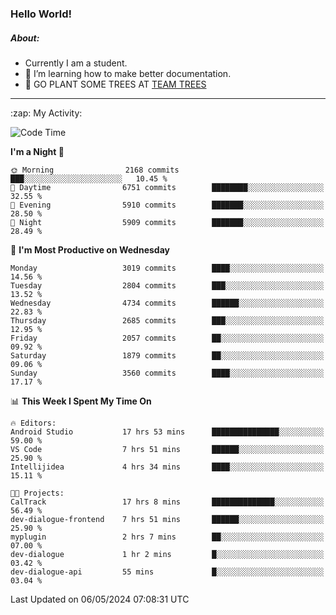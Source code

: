 ### Hello World!

##### About:
- Currently I am a student.
- 🌱 I’m learning how to make better documentation.
- 🌱 GO PLANT SOME TREES AT [TEAM TREES](https://teamtrees.org/)

---
  <summary>:zap: My Activity:</summary>
  
<!--START_SECTION:waka-->
![Code Time](http://img.shields.io/badge/Code%20Time-1%2C369%20hrs%2044%20mins-blue)

**I'm a Night 🦉** 

```text
🌞 Morning                2168 commits        ███░░░░░░░░░░░░░░░░░░░░░░   10.45 % 
🌆 Daytime                6751 commits        ████████░░░░░░░░░░░░░░░░░   32.55 % 
🌃 Evening                5910 commits        ███████░░░░░░░░░░░░░░░░░░   28.50 % 
🌙 Night                  5909 commits        ███████░░░░░░░░░░░░░░░░░░   28.49 % 
```
📅 **I'm Most Productive on Wednesday** 

```text
Monday                   3019 commits        ████░░░░░░░░░░░░░░░░░░░░░   14.56 % 
Tuesday                  2804 commits        ███░░░░░░░░░░░░░░░░░░░░░░   13.52 % 
Wednesday                4734 commits        ██████░░░░░░░░░░░░░░░░░░░   22.83 % 
Thursday                 2685 commits        ███░░░░░░░░░░░░░░░░░░░░░░   12.95 % 
Friday                   2057 commits        ██░░░░░░░░░░░░░░░░░░░░░░░   09.92 % 
Saturday                 1879 commits        ██░░░░░░░░░░░░░░░░░░░░░░░   09.06 % 
Sunday                   3560 commits        ████░░░░░░░░░░░░░░░░░░░░░   17.17 % 
```


📊 **This Week I Spent My Time On** 

```text
🔥 Editors: 
Android Studio           17 hrs 53 mins      ███████████████░░░░░░░░░░   59.00 % 
VS Code                  7 hrs 51 mins       ██████░░░░░░░░░░░░░░░░░░░   25.90 % 
Intellijidea             4 hrs 34 mins       ████░░░░░░░░░░░░░░░░░░░░░   15.11 % 

🐱‍💻 Projects: 
CalTrack                 17 hrs 8 mins       ██████████████░░░░░░░░░░░   56.49 % 
dev-dialogue-frontend    7 hrs 51 mins       ██████░░░░░░░░░░░░░░░░░░░   25.90 % 
myplugin                 2 hrs 7 mins        ██░░░░░░░░░░░░░░░░░░░░░░░   07.00 % 
dev-dialogue             1 hr 2 mins         █░░░░░░░░░░░░░░░░░░░░░░░░   03.42 % 
dev-dialogue-api         55 mins             █░░░░░░░░░░░░░░░░░░░░░░░░   03.04 % 
```


 Last Updated on 06/05/2024 07:08:31 UTC
<!--END_SECTION:waka-->
